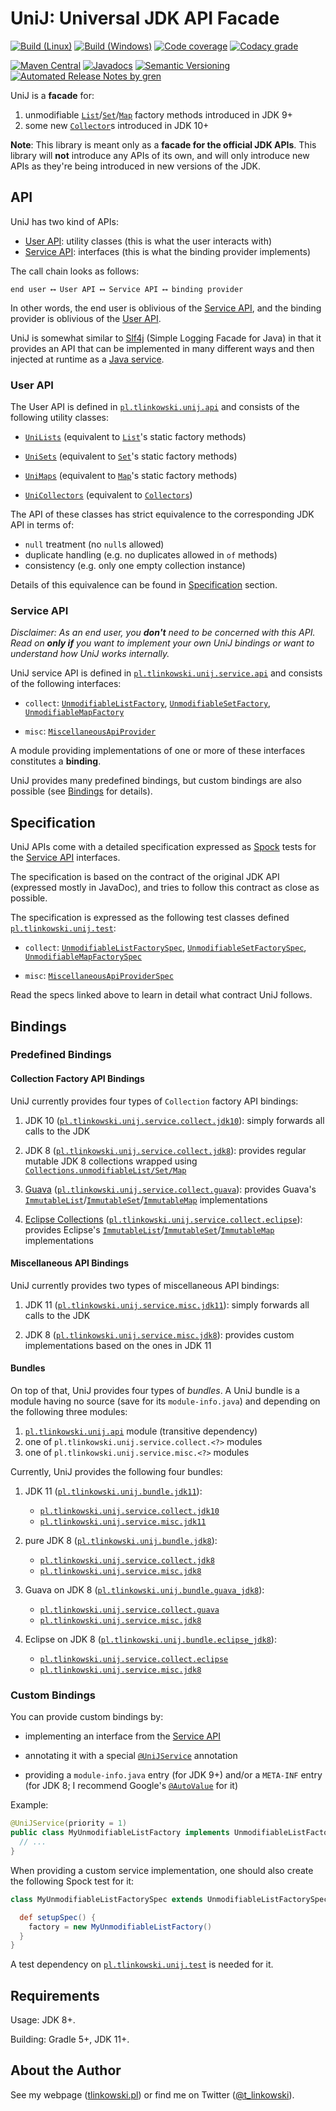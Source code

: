 # UniJ: Universal JDK API Facade

[![Build (Linux)](https://img.shields.io/travis/com/tlinkowski/UniJ/master?logo=linux)](https://travis-ci.com/tlinkowski/UniJ)
[![Build (Windows)](https://img.shields.io/appveyor/ci/tlinkowski/UniJ/master?logo=windows)](https://ci.appveyor.com/project/tlinkowski/UniJ/branch/master)
[![Code coverage](https://img.shields.io/codecov/c/github/tlinkowski/UniJ)](https://codecov.io/gh/tlinkowski/UniJ)
[![Codacy grade](https://img.shields.io/codacy/grade/dce6004af0d44fb7939ec3f377fe0bbe)](https://app.codacy.com/project/tlinkowski/UniJ/dashboard)

[![Maven Central](https://img.shields.io/maven-central/v/pl.tlinkowski.unij/pl.tlinkowski.unij.api?label=Maven%20Central)](https://search.maven.org/search?q=g:pl.tlinkowski.unij)
[![Javadocs](https://javadoc.io/badge/pl.tlinkowski.unij/pl.tlinkowski.unij.api.svg?color=blue)](https://javadoc.io/doc/pl.tlinkowski.unij/pl.tlinkowski.unij.api)
[![Semantic Versioning](https://img.shields.io/badge/-semantic%20versioning-333333)](https://semver.org/)
[![Automated Release Notes by gren](https://img.shields.io/badge/%F0%9F%A4%96-release%20notes-00B2EE)](https://github-tools.github.io/github-release-notes/)

UniJ is a **facade** for:

1.  unmodifiable [`List`](https://docs.oracle.com/javase/10/docs/api/java/util/List.html#unmodifiable)/[`Set`](https://docs.oracle.com/javase/10/docs/api/java/util/Set.html#unmodifiable)/[`Map`](https://docs.oracle.com/javase/10/docs/api/java/util/Map.html#unmodifiable) factory methods introduced in JDK 9+
2.  some new [`Collector`](https://docs.oracle.com/javase/10/docs/api/java/util/stream/Collectors.html)s introduced in JDK 10+

**Note**: This library is meant only as a **facade for the official JDK APIs**. This library will **not** introduce any APIs of its own, and will only introduce new APIs as they're being introduced in new versions of the JDK.

## API

UniJ has two kind of APIs:
-   [User API](#user-api): utility classes (this is what the user interacts with)
-   [Service API](#service-api): interfaces (this is what the binding provider implements)

The call chain looks as follows:
```text
end user ⟷ User API ⟷ Service API ⟷ binding provider
```

In other words, the end user is oblivious of the [Service API](#service-api), and the binding provider is oblivious of the [User API](#user-api).

UniJ is somewhat similar to [Slf4j](https://www.slf4j.org/) (Simple Logging Facade for Java) in that it provides an API that can be implemented in many different ways and then injected at runtime as a [Java service](https://docs.oracle.com/en/java/javase/11/docs/api/java.base/java/util/ServiceLoader.html).

### User API

The User API is defined in [`pl.tlinkowski.unij.api`](subprojects/pl.tlinkowski.unij.api) and consists of the following utility classes:

-   [`UniLists`](https://github.com/tlinkowski/UniJ/blob/master/subprojects/pl.tlinkowski.unij.api/src/main/java/pl/tlinkowski/unij/api/UniLists.java)
    (equivalent to [`List`](https://docs.oracle.com/javase/10/docs/api/java/util/List.html#unmodifiable)'s
    static factory methods)

-   [`UniSets`](https://github.com/tlinkowski/UniJ/blob/master/subprojects/pl.tlinkowski.unij.api/src/main/java/pl/tlinkowski/unij/api/UniSets.java)
    (equivalent to [`Set`](https://docs.oracle.com/javase/10/docs/api/java/util/Set.html#unmodifiable)'s
    static factory methods)

-   [`UniMaps`](https://github.com/tlinkowski/UniJ/blob/master/subprojects/pl.tlinkowski.unij.api/src/main/java/pl/tlinkowski/unij/api/UniMaps.java) 
    (equivalent to [`Map`](https://docs.oracle.com/javase/10/docs/api/java/util/Map.html#unmodifiable)'s
    static factory methods)

-   [`UniCollectors`](https://github.com/tlinkowski/UniJ/blob/master/subprojects/pl.tlinkowski.unij.api/src/main/java/pl/tlinkowski/unij/api/UniCollectors.java)
    (equivalent to
    [`Collectors`](https://docs.oracle.com/javase/10/docs/api/java/util/stream/Collectors.html))

The API of these classes has strict equivalence to the corresponding JDK API in terms of:
-   `null` treatment (no `null`s allowed)
-   duplicate handling (e.g. no duplicates allowed in `of` methods)
-   consistency (e.g. only one empty collection instance)

Details of this equivalence can be found in [Specification](#specification) section.

### Service API

*Disclaimer: As an end user, you **don't** need to be concerned with this API. Read on **only if** you want to implement your own UniJ bindings or want to understand how UniJ works internally.*

UniJ service API is defined in [`pl.tlinkowski.unij.service.api`](subprojects/pl.tlinkowski.unij.service.api) and consists of the following interfaces:

-   `collect`: [`UnmodifiableListFactory`](https://github.com/tlinkowski/UniJ/blob/master/subprojects/pl.tlinkowski.unij.service.api/src/main/java/pl/tlinkowski/unij/service/api/collect/UnmodifiableListFactory.java),
    [`UnmodifiableSetFactory`](https://github.com/tlinkowski/UniJ/blob/master/subprojects/pl.tlinkowski.unij.service.api/src/main/java/pl/tlinkowski/unij/service/api/collect/UnmodifiableSetFactory.java),
    [`UnmodifiableMapFactory`](https://github.com/tlinkowski/UniJ/blob/master/subprojects/pl.tlinkowski.unij.service.api/src/main/java/pl/tlinkowski/unij/service/api/collect/UnmodifiableMapFactory.java)

-   `misc`: [`MiscellaneousApiProvider`](https://github.com/tlinkowski/UniJ/blob/master/subprojects/pl.tlinkowski.unij.service.api/src/main/java/pl/tlinkowski/unij/service/api/misc/MiscellaneousApiProvider.java)

A module providing implementations of one or more of these interfaces constitutes a **binding**.

UniJ provides many predefined bindings, but custom bindings are also possible (see [Bindings](#bindings) for details).

## Specification

UniJ APIs come with a detailed specification expressed as [Spock](http://spockframework.org/) tests for the [Service API](#service-api) interfaces.

The specification is based on the contract of the original JDK API (expressed mostly in JavaDoc), and tries to follow this contract as close as possible.

The specification is expressed as the following test classes defined
[`pl.tlinkowski.unij.test`](https://github.com/tlinkowski/UniJ/tree/master/subprojects/pl.tlinkowski.unij.test):

-   `collect`: [`UnmodifiableListFactorySpec`](https://github.com/tlinkowski/UniJ/blob/master/subprojects/pl.tlinkowski.unij.test/src/main/groovy/pl/tlinkowski/unij/test/service/collect/UnmodifiableListFactorySpec.groovy),
    [`UnmodifiableSetFactorySpec`](https://github.com/tlinkowski/UniJ/blob/master/subprojects/pl.tlinkowski.unij.test/src/main/groovy/pl/tlinkowski/unij/test/service/collect/UnmodifiableSetFactorySpec.groovy),
    [`UnmodifiableMapFactorySpec`](https://github.com/tlinkowski/UniJ/blob/master/subprojects/pl.tlinkowski.unij.test/src/main/groovy/pl/tlinkowski/unij/test/service/collect/UnmodifiableMapFactorySpec.groovy)

-   `misc`: [`MiscellaneousApiProviderSpec`](https://github.com/tlinkowski/UniJ/blob/master/subprojects/pl.tlinkowski.unij.test/src/main/groovy/pl/tlinkowski/unij/test/service/misc/MiscellaneousApiProviderSpec.groovy)

Read the specs linked above to learn in detail what contract UniJ follows.

## Bindings

### Predefined Bindings

#### Collection Factory API Bindings

UniJ currently provides four types of `Collection` factory API bindings:

1.  JDK 10 ([`pl.tlinkowski.unij.service.collect.jdk10`](https://github.com/tlinkowski/UniJ/tree/master/subprojects/pl.tlinkowski.unij.service.collect.jdk10)):
    simply forwards all calls to the JDK

2.  JDK 8 ([`pl.tlinkowski.unij.service.collect.jdk8`](https://github.com/tlinkowski/UniJ/tree/master/subprojects/pl.tlinkowski.unij.service.collect.jdk8)):
    provides regular mutable JDK 8 collections wrapped using [`Collections.unmodifiableList/Set/Map`](https://docs.oracle.com/javase/8/docs/api/java/util/Collections.html#unmodifiableList-java.util.List-)

3.  [Guava](https://github.com/google/guava) ([`pl.tlinkowski.unij.service.collect.guava`](https://github.com/tlinkowski/UniJ/tree/master/subprojects/pl.tlinkowski.unij.service.collect.guava)):
    provides Guava's [`ImmutableList`](https://guava.dev/releases/28.0-jre/api/docs/com/google/common/collect/ImmutableList.html)/[`ImmutableSet`](https://guava.dev/releases/28.0-jre/api/docs/com/google/common/collect/ImmutableSet.html)/[`ImmutableMap`](https://guava.dev/releases/28.0-jre/api/docs/com/google/common/collect/ImmutableMap.html) implementations

4.  [Eclipse Collections](https://www.eclipse.org/collections/) ([`pl.tlinkowski.unij.service.collect.eclipse`](https://github.com/tlinkowski/UniJ/tree/master/subprojects/pl.tlinkowski.unij.service.collect.eclipse)):
    provides Eclipse's [`ImmutableList`](https://www.eclipse.org/collections/javadoc/10.0.0/org/eclipse/collections/api/list/ImmutableList.html)/[`ImmutableSet`](https://www.eclipse.org/collections/javadoc/10.0.0/org/eclipse/collections/api/set/ImmutableSet.html)/[`ImmutableMap`](https://www.eclipse.org/collections/javadoc/10.0.0/org/eclipse/collections/api/map/ImmutableMap.html) implementations

#### Miscellaneous API Bindings

UniJ currently provides two types of miscellaneous API bindings:

1.  JDK 11 ([`pl.tlinkowski.unij.service.misc.jdk11`](https://github.com/tlinkowski/UniJ/tree/master/subprojects/pl.tlinkowski.unij.misc.collect.jdk11)):
    simply forwards all calls to the JDK

2.  JDK 8 ([`pl.tlinkowski.unij.service.misc.jdk8`](https://github.com/tlinkowski/UniJ/tree/master/subprojects/pl.tlinkowski.unij.misc.collect.jdk8)):
    provides custom implementations based on the ones in JDK 11

#### Bundles

On top of that, UniJ provides four types of *bundles*. A UniJ bundle is a module having no source (save for its `module-info.java`) and depending on the following three modules:

1.  [`pl.tlinkowski.unij.api`](subprojects/pl.tlinkowski.unij.api) module (transitive dependency)
2.  one of `pl.tlinkowski.unij.service.collect.<?>` modules
3.  one of `pl.tlinkowski.unij.service.misc.<?>` modules

Currently, UniJ provides the following four bundles:

1.  JDK 11 ([`pl.tlinkowski.unij.bundle.jdk11`](https://github.com/tlinkowski/UniJ/tree/master/subprojects/pl.tlinkowski.unij.bundle.jdk11)):
    -   [`pl.tlinkowski.unij.service.collect.jdk10`](https://github.com/tlinkowski/UniJ/tree/master/subprojects/pl.tlinkowski.unij.service.collect.jdk10)
    -   [`pl.tlinkowski.unij.service.misc.jdk11`](https://github.com/tlinkowski/UniJ/tree/master/subprojects/pl.tlinkowski.unij.misc.collect.jdk11)

2.  pure JDK 8 ([`pl.tlinkowski.unij.bundle.jdk8`](https://github.com/tlinkowski/UniJ/tree/master/subprojects/pl.tlinkowski.unij.bundle.jdk8)):
    -   [`pl.tlinkowski.unij.service.collect.jdk8`](https://github.com/tlinkowski/UniJ/tree/master/subprojects/pl.tlinkowski.unij.service.collect.jdk8)
    -   [`pl.tlinkowski.unij.service.misc.jdk8`](https://github.com/tlinkowski/UniJ/tree/master/subprojects/pl.tlinkowski.unij.misc.collect.jdk8)

3.  Guava on JDK 8 ([`pl.tlinkowski.unij.bundle.guava_jdk8`](https://github.com/tlinkowski/UniJ/tree/master/subprojects/pl.tlinkowski.unij.bundle.guava_jdk8)):
    -   [`pl.tlinkowski.unij.service.collect.guava`](https://github.com/tlinkowski/UniJ/tree/master/subprojects/pl.tlinkowski.unij.service.collect.guava)
    -   [`pl.tlinkowski.unij.service.misc.jdk8`](https://github.com/tlinkowski/UniJ/tree/master/subprojects/pl.tlinkowski.unij.misc.collect.jdk8)

4.  Eclipse on JDK 8 ([`pl.tlinkowski.unij.bundle.eclipse_jdk8`](https://github.com/tlinkowski/UniJ/tree/master/subprojects/pl.tlinkowski.unij.bundle.eclipse_jdk8)):
    -   [`pl.tlinkowski.unij.service.collect.eclipse`](https://github.com/tlinkowski/UniJ/tree/master/subprojects/pl.tlinkowski.unij.service.collect.eclipse)
    -   [`pl.tlinkowski.unij.service.misc.jdk8`](https://github.com/tlinkowski/UniJ/tree/master/subprojects/pl.tlinkowski.unij.misc.collect.jdk8)

### Custom Bindings

You can provide custom bindings by:

-   implementing an interface from the [Service API](#service-api)

-   annotating it with a special [`@UniJService`](https://github.com/tlinkowski/UniJ/blob/master/subprojects/pl.tlinkowski.unij.service.api/src/main/java/pl/tlinkowski/unij/service/api/UniJService.java) annotation

-   providing a `module-info.java` entry (for JDK 9+) and/or a `META-INF` entry (for JDK 8; I recommend Google's [`@AutoValue`](https://github.com/google/auto/tree/master/value) for it)

Example:

```java
@UniJService(priority = 1)
public class MyUnmodifiableListFactory implements UnmodifiableListFactory {
  // ...
}
```

When providing a custom service implementation, one should also create the following Spock test for it:

```groovy
class MyUnmodifiableListFactorySpec extends UnmodifiableListFactorySpec {

  def setupSpec() {
    factory = new MyUnmodifiableListFactory()
  }
}
```

A test dependency on [`pl.tlinkowski.unij.test`](https://github.com/tlinkowski/UniJ/tree/master/subprojects/pl.tlinkowski.unij.test) is needed for it.

## Requirements

Usage: JDK 8+.

Building: Gradle 5+, JDK 11+.

## About the Author

See my webpage ([tlinkowski.pl](https://tlinkowski.pl/)) or
find me on Twitter ([@t_linkowski](https://twitter.com/t_linkowski)).
